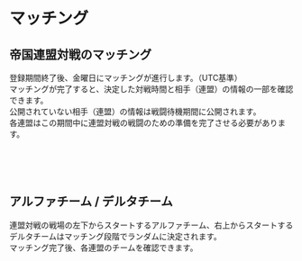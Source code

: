# マッチング

## 帝国連盟対戦のマッチング

登録期間終了後、金曜日にマッチングが進行します。（UTC基準）<br>
マッチングが完了すると、決定した対戦時間と相手（連盟）の情報の一部を確認できます。<br>
公開されていない相手（連盟）の情報は戦闘待機期間に公開されます。<br>
各連盟はこの期間中に連盟対戦の戦闘のための準備を完了させる必要があります。

<br>
<br>
<br>

## アルファチーム / デルタチーム
連盟対戦の戦場の左下からスタートするアルファチーム、右上からスタートするデルタチームはマッチング段階でランダムに決定されます。<br>
マッチング完了後、各連盟のチームを確認できます。

<br>
<br>
<br>
